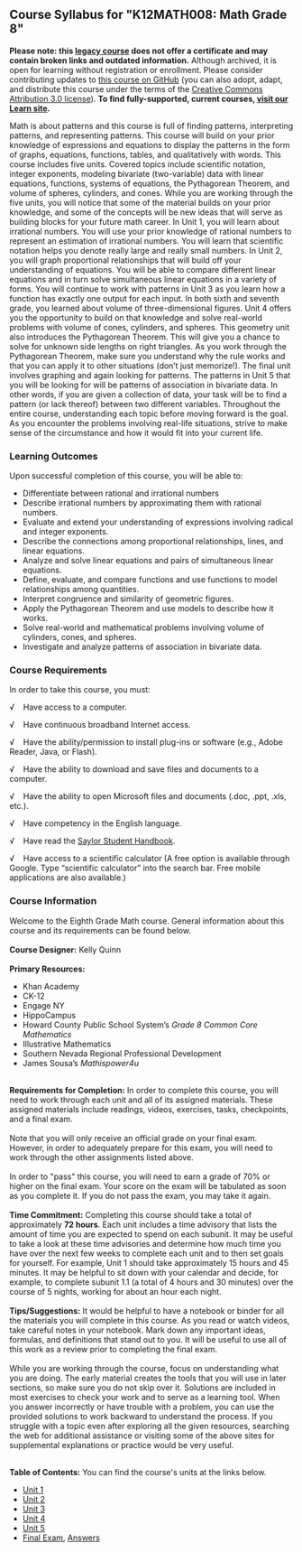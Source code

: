 Course Syllabus for "K12MATH008: Math Grade 8"
----------------------------------------------

**Please note: this [legacy course](https://sayloracademy.zendesk.com/hc/en-us/articles/206089967) does not offer a certificate and may contain 
broken links and outdated information.** Although archived, it is open 
for learning without registration or enrollment. Please consider contributing 
updates to [this course on GitHub](https://github.com/saylordotorg/course_k12math008) 
(you can also adopt, adapt, and distribute this course under the terms of 
the [Creative Commons Attribution 3.0 license](http://creativecommons.org/licenses/by/3.0/)). **To find fully-supported, current courses, [visit our 
Learn site](https://learn.saylor.org).**

Math is about patterns and this course is full of finding patterns,
interpreting patterns, and representing patterns. This course will build
on your prior knowledge of expressions and equations to display the
patterns in the form of graphs, equations, functions, tables, and
qualitatively with words. This course includes five units. Covered
topics include scientific notation, integer exponents, modeling
bivariate (two-variable) data with linear equations, functions, systems
of equations, the Pythagorean Theorem, and volume of spheres, cylinders,
and cones. While you are working through the five units, you will notice
that some of the material builds on your prior knowledge, and some of
the concepts will be new ideas that will serve as building blocks for
your future math career. In Unit 1, you will learn about irrational
numbers. You will use your prior knowledge of rational numbers to
represent an estimation of irrational numbers. You will learn that
scientific notation helps you denote really large and really small
numbers. In Unit 2, you will graph proportional relationships that will
build off your understanding of equations. You will be able to compare
different linear equations and in turn solve simultaneous linear
equations in a variety of forms. You will continue to work with patterns
in Unit 3 as you learn how a function has exactly one output for each
input. In both sixth and seventh grade, you learned about volume of
three-dimensional figures. Unit 4 offers you the opportunity to build on
that knowledge and solve real-world problems with volume of cones,
cylinders, and spheres. This geometry unit also introduces the
Pythagorean Theorem. This will give you a chance to solve for unknown
side lengths on right triangles. As you work through the Pythagorean
Theorem, make sure you understand why the rule works and that you can
apply it to other situations (don’t just memorize!). The final unit
involves graphing and again looking for patterns. The patterns in Unit 5
that you will be looking for will be patterns of association in
bivariate data. In other words, if you are given a collection of data,
your task will be to find a pattern (or lack thereof) between two
different variables. Throughout the entire course, understanding each
topic before moving forward is the goal. As you encounter the problems
involving real-life situations, strive to make sense of the circumstance
and how it would fit into your current life.

### Learning Outcomes

Upon successful completion of this course, you will be able to:

-   Differentiate between rational and irrational numbers
-   Describe irrational numbers by approximating them with rational
    numbers.
-   Evaluate and extend your understanding of expressions involving
    radical and integer exponents.
-   Describe the connections among proportional relationships, lines,
    and linear equations.
-   Analyze and solve linear equations and pairs of simultaneous linear
    equations.
-   Define, evaluate, and compare functions and use functions to model
    relationships among quantities.
-   Interpret congruence and similarity of geometric figures.
-   Apply the Pythagorean Theorem and use models to describe how it
    works.
-   Solve real-world and mathematical problems involving volume of
    cylinders, cones, and spheres.
-   Investigate and analyze patterns of association in bivariate data.

### Course Requirements

In order to take this course, you must:  
  
 √    Have access to a computer.  
  
 √    Have continuous broadband Internet access.  
  
 √    Have the ability/permission to install plug-ins or software (e.g.,
Adobe Reader, Java, or Flash).  
  
 √    Have the ability to download and save files and documents to a
computer.  
  
 √    Have the ability to open Microsoft files and documents (.doc,
.ppt, .xls, etc.).  
  
 √    Have competency in the English language.  
  
 √    Have read the [Saylor Student
Handbook](http://www.saylor.org/site/wp-content/uploads/2012/05/Saylor-StudentHandbook.pdf).  
  
 √    Have access to a scientific calculator (A free option is available
through Google. Type “scientific calculator” into the search bar. Free
mobile applications are also available.)

### Course Information

Welcome to the Eighth Grade Math course. General information about this
course and its requirements can be found below.  
    
 **Course Designer:** Kelly Quinn  
    
 **Primary Resources:**

-   Khan Academy
-   CK-12
-   Engage NY
-   HippoCampus
-   Howard County Public School System’s *Grade 8 Common Core
    Mathematics*
-   Illustrative Mathematics
-   Southern Nevada Regional Professional Development
-   James Sousa’s *Mathispower4u*

   
 **Requirements for Completion:** In order to complete this course, you
will need to work through each unit and all of its assigned materials.
These assigned materials include readings, videos, exercises, tasks,
checkpoints, and a final exam.  
    
 Note that you will only receive an official grade on your final exam.
However, in order to adequately prepare for this exam, you will need to
work through the other assignments listed above.  
    
 In order to "pass" this course, you will need to earn a grade of 70% or
higher on the final exam. Your score on the exam will be tabulated as
soon as you complete it. If you do not pass the exam, you may take it
again.  
    
 **Time Commitment:** Completing this course should take a total of
approximately **72 hours**. Each unit includes a time advisory that
lists the amount of time you are expected to spend on each subunit. It
may be useful to take a look at these time advisories and determine how
much time you have over the next few weeks to complete each unit and to
then set goals for yourself. For example, Unit 1 should take
approximately 15 hours and 45 minutes. It may be helpful to sit down
with your calendar and decide, for example, to complete subunit 1.1 (a
total of 4 hours and 30 minutes) over the course of 5 nights, working
for about an hour each night.  
    
 **Tips/Suggestions:** It would be helpful to have a notebook or binder
for all the materials you will complete in this course. As you read or
watch videos, take careful notes in your notebook. Mark down any
important ideas, formulas, and definitions that stand out to you. It
will be useful to use all of this work as a review prior to completing
the final exam.  
    
 While you are working through the course, focus on understanding what
you are doing. The early material creates the tools that you will use in
later sections, so make sure you do not skip over it. Solutions are
included in most exercises to check your work and to serve as a learning
tool. When you answer incorrectly or have trouble with a problem, you
can use the provided solutions to work backward to understand the
process. If you struggle with a topic even after exploring all the given
resources, searching the web for additional assistance or visiting some
of the above sites for supplemental explanations or practice would be
very useful.  
    

**Table of Contents:** You can find the course's units at the links below.

- [Unit 1](https://legacy.saylor.org/k12math008/Unit01/)
- [Unit 2](https://legacy.saylor.org/k12math008/Unit02/)
- [Unit 3](https://legacy.saylor.org/k12math008/Unit03/)
- [Unit 4](https://legacy.saylor.org/k12math008/Unit04/)
- [Unit 5](https://legacy.saylor.org/k12math008/Unit05/)
- [Final Exam](http://saylordotorg.github.io/LegacyExams/K12/K12MATH008/K12MATH008-FinalExam.html), [Answers](http://saylordotorg.github.io/LegacyExams/K12/K12MATH008/K12MATH008-FinalExam-Answers.html)
